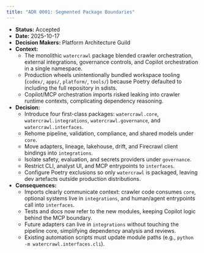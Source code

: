```yaml
---
title: "ADR 0001: Segmented Package Boundaries"
---
```


- **Status:** Accepted
- **Date:** 2025-10-17
- **Decision Makers:** Platform Architecture Guild
- **Context:**
  - The monolithic `watercrawl` package blended crawler orchestration, external integrations, governance controls, and Copilot orchestration in a single namespace.
  - Production wheels unintentionally bundled workspace tooling (`codex/`, `apps/`, `platform/`, `tools/`) because Poetry defaulted to including the full repository in sdists.
  - Copilot/MCP orchestration imports risked leaking into crawler runtime contexts, complicating dependency reasoning.
- **Decision:**
  - Introduce four first-class packages: `watercrawl.core`, `watercrawl.integrations`, `watercrawl.governance`, and `watercrawl.interfaces`.
  - Rehome pipeline, validation, compliance, and shared models under `core`.
  - Move adapters, lineage, lakehouse, drift, and Firecrawl client bindings into `integrations`.
  - Isolate safety, evaluation, and secrets providers under `governance`.
  - Restrict CLI, analyst UI, and MCP entrypoints to `interfaces`.
  - Configure Poetry exclusions so only `watercrawl` is packaged, leaving dev artefacts outside production distributions.
- **Consequences:**
  - Imports clearly communicate context: crawler code consumes `core`, optional systems live in `integrations`, and human/agent entrypoints call into `interfaces`.
  - Tests and docs now refer to the new modules, keeping Copilot logic behind the MCP boundary.
  - Future adapters can live in `integrations` without touching the pipeline core, simplifying dependency analysis and reviews.
  - Existing automation scripts must update module paths (e.g., `python -m watercrawl.interfaces.cli`).
